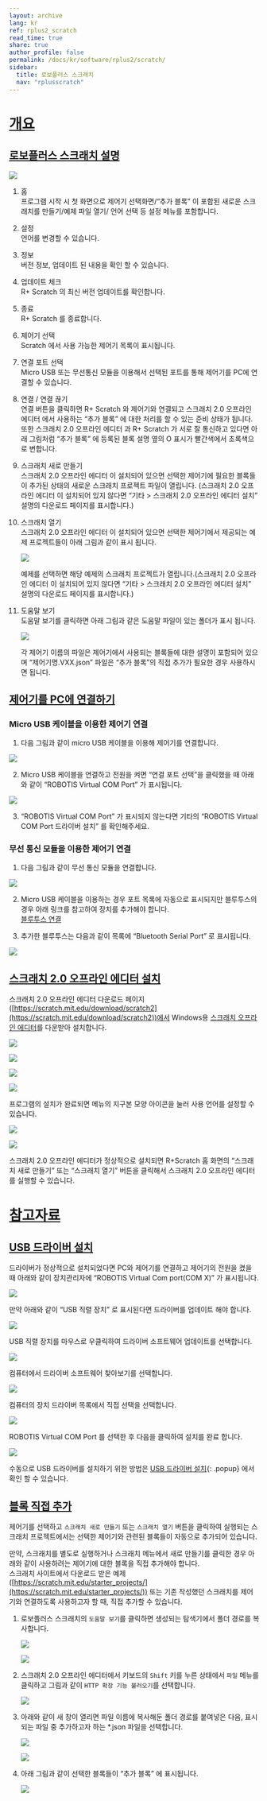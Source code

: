 ```yaml
---
layout: archive
lang: kr
ref: rplus2_scratch
read_time: true
share: true
author_profile: false
permalink: /docs/kr/software/rplus2/scratch/
sidebar:
  title: 로보플러스 스크래치
  nav: "rplusscratch"
---
```


# [개요](#개요)

## [로보플러스 스크래치 설명](#로보플러스-스크래치-설명)

![](/assets/images/sw/rplus2/scratch/r+scratch_1.jpg)

1. 홈  
  프로그램 시작 시 첫 화면으로 제어기 선택화면/“추가 블록” 이 포함된 새로운 스크래치를 만들기/예제 파일 열기/ 언어 선택 등 설정 메뉴를 포함합니다.

2. 설정  
  언어를 변경할 수 있습니다.

3. 정보  
  버전 정보, 업데이트 된 내용을 확인 할 수 있습니다.

4. 업데이트 체크  
  R+ Scratch 의 최신 버전 업데이트를 확인합니다.

5. 종료  
  R+ Scratch 를 종료합니다.

6. 제어기 선택  
  Scratch 에서 사용 가능한 제어기 목록이 표시됩니다.

7. 연결 포트 선택  
  Micro USB 또는 무선통신 모듈을 이용해서 선택된 포트를 통해 제어기를 PC에 연결할 수 있습니다.

8. 연결 / 연결 끊기  
  연결 버튼을 클릭하면 R+ Scratch 와 제어기와 연결되고 스크래치 2.0 오프라인 에디터 에서 사용하는 “추가 블록” 에 대한 처리를 할 수 있는 준비 상태가 됩니다.  
  또한 스크래치 2.0 오프라인 에디터 과 R+ Scratch 가 서로 잘 통신하고 있다면 아래 그림처럼 “추가 블록” 에 등록된 블록 설명 옆의 O 표시가 빨간색에서 초록색으로 변합니다.

9. 스크래치 새로 만들기  
  스크래치 2.0 오프라인 에디터 이 설치되어 있으면 선택한 제어기에 필요한 블록들이 추가된 상태의 새로운 스크래치 프로젝트 파일이 열립니다. (스크래치 2.0 오프라인 에디터 이 설치되어 있지 않다면 “기타 > 스크래치 2.0 오프라인 에디터 설치” 설명의 다운로드 페이지를 표시합니다.)

10. 스크래치 열기  
  스크래치 2.0 오프라인 에디터 이 설치되어 있으면 선택한 제어기에서 제공되는 예제 프로젝트들이 아래 그림과 같이 표시 됩니다.

    ![](/assets/images/sw/rplus2/scratch/r+scratch_5.jpg)

    예제를 선택하면 해당 예제의 스크래치 프로젝트가 열립니다.(스크래치 2.0 오프라인 에디터 이 설치되어 있지 않다면 “기타 > 스크래치 2.0 오프라인 에디터 설치” 설명의 다운로드 페이지를 표시합니다.)

11. 도움말 보기  
  도움말 보기를 클릭하면 아래 그림과 같은 도움말 파일이 있는 폴더가 표시 됩니다.

    ![](/assets/images/sw/rplus2/scratch/r+scratch_4.jpg)

    각 제어기 이름의 파일은 제어기에서 사용되는 블록들에 대한 설명이 포함되어 있으며 “제어기명.VXX.json” 파일은 “추가 블록”의 직접 추가가 필요한 경우 사용하시면 됩니다.

## [제어기를 PC에 연결하기](#제어기를-pc에-연결하기)

### Micro USB 케이블을 이용한 제어기 연결

1. 다음 그림과 같이 micro USB 케이블을 이용해 제어기를 연결합니다.  

  ![](/assets/images/sw/rplus2/scratch/r+scratch_2.jpg)

2. Micro USB 케이블을 연결하고 전원을 켜면 “연결 포트 선택”을 클릭했을 때 아래와 같이 “ROBOTIS Virtual COM Port” 가 표시됩니다.

  ![](/assets/images/sw/rplus2/scratch/r+scratch_3.jpg)

3. “ROBOTIS Virtual COM Port” 가 표시되지 않는다면 기타의 “ROBOTIS Virtual COM Port 드라이버 설치” 를 확인해주세요.

### 무선 통신 모듈을 이용한 제어기 연결

1. 다음 그림과 같이 무선 통신 모듈을 연결합니다.

  ![](/assets/images/sw/rplus2/scratch/untitled-1.jpg)

2. Micro USB 케이블을 이용하는 경우 포트 목록에 자동으로 표시되지만 블루투스의 경우 아래 링크를 참고하여 장치를 추가해야 합니다.  
  [블루투스 연결](/docs/kr/edu/mini/#로보티즈-미니-연결하기)

3. 추가한 블루투스는 다음과 같이 목록에 “Bluetooth Serial Port” 로 표시됩니다.

  ![](/assets/images/sw/rplus2/scratch/r+scratch_6.jpg)

## [스크래치 2.0 오프라인 에디터 설치](#스크래치-20-오프라인-에디터-설치)

스크래치 2.0 오프라인 에디터 다운로드 페이지 ([https://scratch.mit.edu/download/scratch2](https://scratch.mit.edu/download/scratch2))에서 Windows용 [스크래치 오프라인 에디터](https://scratch.mit.edu/scratchr2/static/sa/Scratch-461.exe)를 다운받아 설치합니다.

![](/assets/images/sw/rplus2/scratch/roboplus_scratch_06.png)

![](/assets/images/sw/rplus2/scratch/roboplus_scratch_07.png)

![](/assets/images/sw/rplus2/scratch/roboplus_scratch_08.png)

![](/assets/images/sw/rplus2/scratch/roboplus_scratch_09.png)

프로그램의 설치가 완료되면 메뉴의 지구본 모양 아이콘을 눌러 사용 언어를 설정할 수 있습니다.

![](/assets/images/sw/rplus2/scratch/roboplus_scratch_10.png)

![](/assets/images/sw/rplus2/scratch/roboplus_scratch_11.png)

스크래치 2.0 오프라인 에디터가 정상적으로 설치되면 R+Scratch 홈 화면의 “스크래치 새로 만들기” 또는 “스크래치 열기” 버튼을 클릭해서 스크래치 2.0 오프라인 에디터를 실행할 수 있습니다.

# [참고자료](#참고자료)

## [USB 드라이버 설치](#usb-드라이버-설치)

드라이버가 정상적으로 설치되었다면 PC와 제어기를 연결하고 제어기의 전원을 켰을 때 아래와 같이 장치관리자에 “ROBOTIS Virtual Com port(COM X)” 가 표시됩니다.

![](/assets/images/sw/rplus2/scratch/r+scratch_7.jpg)

만약 아래와 같이 “USB 직렬 장치” 로 표시된다면 드라이버를 업데이트 해야 합니다.

![](/assets/images/sw/rplus2/scratch/r+scratch_8.jpg)

USB 직렬 장치를 마우스로 우클릭하여 드라이버 소프트웨어 업데이트를 선택합니다.

![](/assets/images/sw/rplus2/scratch/r+scratch_9.jpg)

컴퓨터에서 드라이버 소프트웨어 찾아보기를 선택합니다.

![](/assets/images/sw/rplus2/scratch/r+scratch_10.jpg)

컴퓨터의 장치 드라이버 목록에서 직접 선택을 선택합니다.

![](/assets/images/sw/rplus2/scratch/r+scratch_11.jpg)

ROBOTIS Virtual COM Port 를 선택한 후 다음을 클릭하여 설치를 완료 합니다.

![](/assets/images/sw/rplus2/scratch/r+scratch_13.jpg)

수동으로 USB 드라이버를 설치하기 위한 방법은 [USB 드라이버 설치]{: .popup} 에서 확인 할 수 있습니다.

[USB 드라이버 설치]: /docs/kr/faq/usb_driver_install/

## [블록 직접 추가](#블록-직접-추가)

제어기를 선택하고 `스크래치 새로 만들기` 또는 `스크래치 열기` 버튼을 클릭하여 실행되는 스크래치 프로젝트에서는 선택한 제어기와 관련된 블록들이 자동으로 추가되어 있습니다.

만약, 스크래치를 별도로 실행하거나 스크래치 메뉴에서 새로 만들기를 클릭한 경우 아래와 같이 사용하려는 제어기에 대한 블록을 직접 추가해야 합니다.  
스크래치 사이트에서 다운로드 받은 예제 ([https://scratch.mit.edu/starter_projects/](https://scratch.mit.edu/starter_projects/)) 또는 기존 작성했던 스크래치를 제어기와 연결하도록 사용하고자 할 때, 직접 추가할 수 있습니다.

1. 로보플러스 스크래치의 `도움말 보기`를 클릭하면 생성되는 탐색기에서 폴더 경로를 복사합니다.

    ![](/assets/images/sw/rplus2/scratch/r+scratch_15.jpg)
    
    ![](/assets/images/sw/rplus2/scratch/r+scratch_15-1.jpg)

2. 스크래치 2.0 오프라인 에디터에서 키보드의 `Shift` 키를 누른 상태에서 `파일` 메뉴를 클릭하고 그림과 같이 `HTTP 확장 기능 불러오기`를 선택합니다.

    ![](/assets/images/sw/rplus2/scratch/r+scratch_14.jpg)

3. 아래와 같이 새 창이 열리면 파일 이름에 복사해둔 폴더 경로를 붙여넣은 다음, 표시되는 파일 중 추가하고자 하는 \*.json 파일을 선택합니다.

    ![](/assets/images/sw/rplus2/scratch/r+scratch_16.jpg)
    
    ![](/assets/images/sw/rplus2/scratch/r+scratch_16-1.jpg)

4. 아래 그림과 같이 선택한 블록들이 “추가 블록” 에 표시됩니다.

    ![](/assets/images/sw/rplus2/scratch/r+scratch_17.jpg)
